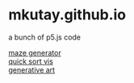 # mkutay.github.io

a bunch of p5.js code

[maze generator](mazeGenerator/index.md)  
[quick sort vis](QuickSortVisualization/index.md)  
[generative art](generative-art/index.md)  
